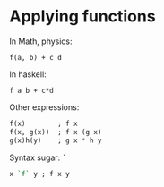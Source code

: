 # Applying functions

In Math, physics:
```
f(a, b) + c d
```

In haskell:
```
f a b + c*d
```
Other expressions:

```haskell
f(x)        ; f x
f(x, g(x))  ; f x (g x)
g(x)h(y)    ; g x * h y
```

Syntax sugar: _`_

```haskell
x `f` y ; f x y
```